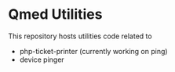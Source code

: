 # Qmed Utilities

This repository hosts utilities code related to
- php-ticket-printer (currently working on ping)
- device pinger